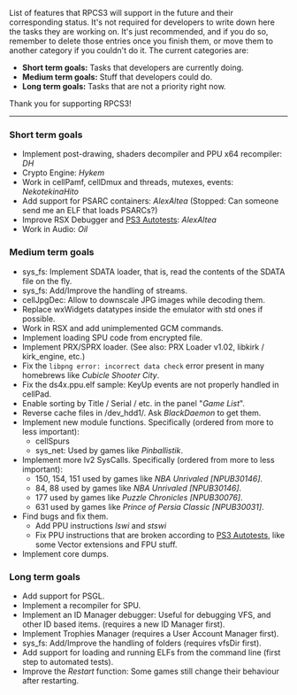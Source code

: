 List of features that RPCS3 will support in the future and their corresponding status. It's not required for developers to write down here the tasks they are working on. It's just recommended, and if you do so, remember to delete those entries once you finish them, or move them to another category if you couldn't do it. The current categories are:
* **Short term goals:** Tasks that developers are currently doing.
* **Medium term goals:** Stuff that developers could do.
* **Long term goals:** Tasks that are not a priority right now.

Thank you for supporting RPCS3!

***
### Short term goals
* Implement post-drawing, shaders decompiler and PPU x64 recompiler: _DH_
* Crypto Engine: _Hykem_
* Work in cellPamf, cellDmux and threads, mutexes, events: _NekotekinaHito_
* Add support for PSARC containers: _AlexAltea_ (Stopped: Can someone send me an ELF that loads PSARCs?)
* Improve RSX Debugger and [PS3 Autotests](https://github.com/DHrpcs3/ps3autotests/): _AlexAltea_
* Work in Audio: _Oil_


### Medium term goals
* sys_fs: Implement SDATA loader, that is, read the contents of the SDATA file on the fly.
* sys_fs: Add/Improve the handling of streams.
* cellJpgDec: Allow to downscale JPG images while decoding them.
* Replace wxWidgets datatypes inside the emulator with std ones if possible.
* Work in RSX and add unimplemented GCM commands.
* Implement loading SPU code from encrypted file.
* Implement PRX/SPRX loader. (See also: PRX Loader v1.02, libkirk / kirk_engine, etc.)
* Fix the `libpng error: incorrect data check` error present in many homebrews like _Cubicle Shooter City_.
* Fix the ds4x.ppu.elf sample: KeyUp events are not properly handled in cellPad.
* Enable sorting by Title / Serial / etc. in the panel "_Game List_".
* Reverse cache files in /dev_hdd1/. Ask _BlackDaemon_ to get them.
* Implement new module functions. Specifically (ordered from more to less important):
    * cellSpurs
    * sys_net: Used by games like _Pinballistik_.
* Implement more lv2 SysCalls. Specifically (ordered from more to less important):
    * 150, 154, 151 used by games like _NBA Unrivaled [NPUB30146]_.
    * 84, 88 used by games like _NBA Unrivaled [NPUB30146]_.
    * 177 used by games like _Puzzle Chronicles [NPUB30076]_.
    * 631 used by games like _Prince of Persia Classic [NPUB30031]_.
* Find bugs and fix them.
    * Add PPU instructions _lswi_ and _stswi_
    * Fix PPU instructions that are broken according to [PS3 Autotests](https://github.com/DHrpcs3/ps3autotests/), like some Vector extensions and FPU stuff.
* Implement core dumps.


### Long term goals
* Add support for PSGL.
* Implement a recompiler for SPU.
* Implement an ID Manager debugger: Useful for debugging VFS, and other ID based items. (requires a new ID Manager first).
* Implement Trophies Manager (requires a User Account Manager first).
* sys_fs: Add/Improve the handling of folders (requires vfsDir first).
* Add support for loading and running ELFs from the command line (first step to automated tests).
* Improve the _Restart_ function: Some games still change their behaviour after restarting.